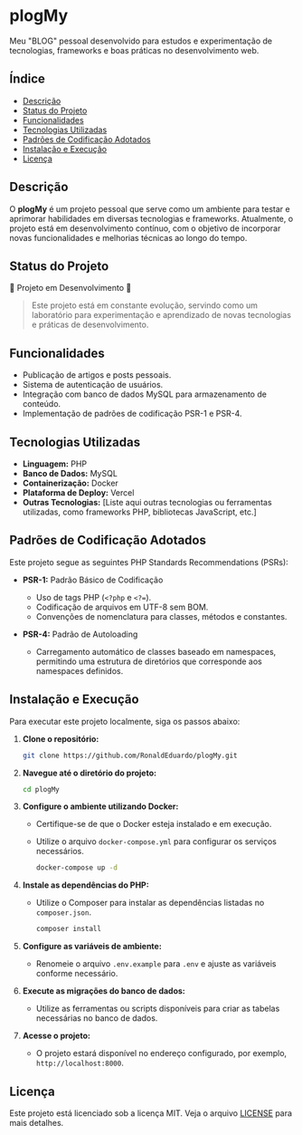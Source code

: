 # plogMy

Meu "BLOG" pessoal desenvolvido para estudos e experimentação de tecnologias, frameworks e boas práticas no desenvolvimento web.

## Índice

- [Descrição](#descrição)
- [Status do Projeto](#status-do-projeto)
- [Funcionalidades](#funcionalidades)
- [Tecnologias Utilizadas](#tecnologias-utilizadas)
- [Padrões de Codificação Adotados](#padrões-de-codificação-adotados)
- [Instalação e Execução](#instalação-e-execução)
- [Licença](#licença)

## Descrição

O **plogMy** é um projeto pessoal que serve como um ambiente para testar e aprimorar habilidades em diversas tecnologias e frameworks. Atualmente, o projeto está em desenvolvimento contínuo, com o objetivo de incorporar novas funcionalidades e melhorias técnicas ao longo do tempo.

## Status do Projeto

🚧 Projeto em Desenvolvimento 🚧

> Este projeto está em constante evolução, servindo como um laboratório para experimentação e aprendizado de novas tecnologias e práticas de desenvolvimento.

## Funcionalidades

- Publicação de artigos e posts pessoais.
- Sistema de autenticação de usuários.
- Integração com banco de dados MySQL para armazenamento de conteúdo.
- Implementação de padrões de codificação PSR-1 e PSR-4.

## Tecnologias Utilizadas

- **Linguagem:** PHP
- **Banco de Dados:** MySQL
- **Containerização:** Docker
- **Plataforma de Deploy:** Vercel
- **Outras Tecnologias:** [Liste aqui outras tecnologias ou ferramentas utilizadas, como frameworks PHP, bibliotecas JavaScript, etc.]

## Padrões de Codificação Adotados

Este projeto segue as seguintes PHP Standards Recommendations (PSRs):

- **PSR-1:** Padrão Básico de Codificação
  - Uso de tags PHP (`<?php` e `<?=`).
  - Codificação de arquivos em UTF-8 sem BOM.
  - Convenções de nomenclatura para classes, métodos e constantes.

- **PSR-4:** Padrão de Autoloading
  - Carregamento automático de classes baseado em namespaces, permitindo uma estrutura de diretórios que corresponde aos namespaces definidos.

## Instalação e Execução

Para executar este projeto localmente, siga os passos abaixo:

1. **Clone o repositório:**

   ```bash
   git clone https://github.com/RonaldEduardo/plogMy.git
   ```

2. **Navegue até o diretório do projeto:**

   ```bash
   cd plogMy
   ```

3. **Configure o ambiente utilizando Docker:**

   - Certifique-se de que o Docker esteja instalado e em execução.
   - Utilize o arquivo `docker-compose.yml` para configurar os serviços necessários.

     ```bash
     docker-compose up -d
     ```

4. **Instale as dependências do PHP:**

   - Utilize o Composer para instalar as dependências listadas no `composer.json`.

     ```bash
     composer install
     ```

5. **Configure as variáveis de ambiente:**

   - Renomeie o arquivo `.env.example` para `.env` e ajuste as variáveis conforme necessário.

6. **Execute as migrações do banco de dados:**

   - Utilize as ferramentas ou scripts disponíveis para criar as tabelas necessárias no banco de dados.

7. **Acesse o projeto:**

   - O projeto estará disponível no endereço configurado, por exemplo, `http://localhost:8000`.

## Licença

Este projeto está licenciado sob a licença MIT. Veja o arquivo [LICENSE](LICENSE) para mais detalhes.
```
